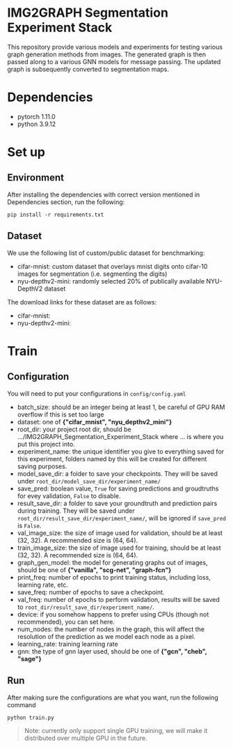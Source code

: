 # IMG2GRAPH Segmentation Experiment Stack

This repository provide various models and experiments for testing various graph generation methods from images. The generated graph is then passed along to a various GNN models for message passing. The updated graph is subsequently converted to segmentation maps.

# Dependencies
- pytorch 1.11.0
- python 3.9.12

# Set up

## Environment
After installing the dependencies with correct version mentioned in Dependencies section, run the following:

```
pip install -r requirements.txt
```

## Dataset
We use the following list of custom/public dataset for benchmarking:
* cifar-mnist: custom dataset that overlays mnist digits onto cifar-10 images for segmentation (i.e. segmenting the digits)
* nyu-depthv2-mini: randomly selected 20% of publically available NYU-DepthV2 dataset

The download links for these dataset are as follows:
* cifar-mnist:
* nyu-depthv2-mini:

# Train
## Configuration
You will need to put your configurations in `config/config.yaml`

- batch_size: should be an integer being at least 1, be careful of GPU RAM overflow if this is set too large
- dataset: one of __{"cifar_mnist", "nyu_depthv2_mini"}__
- root_dir: your project root dir, should be .../IMG2GRAPH_Segmentation_Experiment_Stack where ... is where you put this project into.
- experiment_name: the unique identifier you give to everything saved for this experiment, folders named by this will be created for different saving purposes.
- model_save_dir: a folder to save your checkpoints. They will be saved under `root_dir/model_save_dir/experiment_name/`
- save_pred: boolean value, `True` for saving predictions and groudtruths for evey validation, `False` to disable.
- result_save_dir: a folder to save your groundtruth and prediction pairs during training. They will be saved under `root_dir/result_save_dir/experiment_name/`, will be ignored if `save_pred` is `False`.
- val_image_size: the size of image used for validation, should be at least (32, 32). A recommended size is (64, 64).
- train_image_size: the size of image used for training, should be at least (32, 32). A recommended size is (64, 64).
- graph_gen_model: the model for generating graphs out of images, should be one of __{"vanilla", "scg-net", "graph-fcn"}__
- print_freq: number of epochs to print training status, including loss, learning rate, etc.
- save_freq: number of epochs to save a checkpoint.
- val_freq: number of epochs to perform validation, results will be saved to `root_dir/result_save_dir/experiment_name/`.
- device: if you somehow happens to prefer using CPUs (though not recommended), you can set here.
- num_nodes: the number of nodes in the graph, this will affect the resolution of the prediction as we model each node as a pixel.
- learning_rate: training learning rate
- gnn: the type of gnn layer used, should be one of __{"gcn", "cheb", "sage"}__

## Run
After making sure the configurations are what you want, run the following command

```
python train.py
```

> Note: currently only support single GPU training, we will make it distributed over multiple GPU in the future.